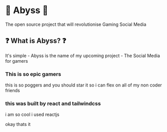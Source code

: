 # 🚀 Abyss 🚀

The open source project that will revolutionise Gaming Social Media

## ❓ What is Abyss? ❓

It's simple - Abyss is the name of my upcoming project - The Social Media for gamers

### This is so epic gamers

this is so poggers and you should star it so i can flex on all of my non coder friends

### this was built by react and tailwindcss
i am so cool i used reactjs

okay thats it
